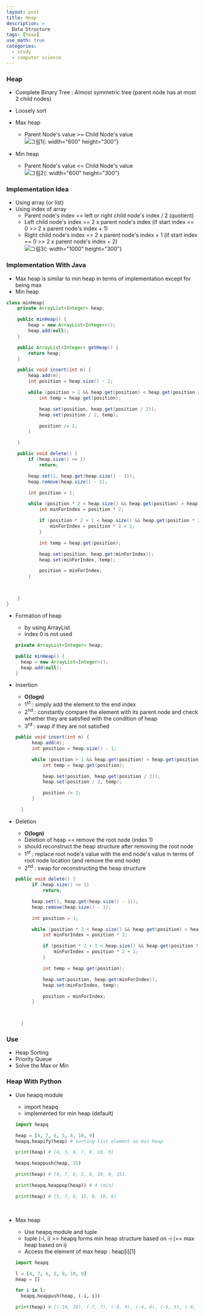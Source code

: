 ```yaml
---
layout: post
title: Heap
description: >
  Data Structure
tags: [heap]
use_math: true
categories:
  - study
  - computer science
---
```

### Heap
* Complete Binary Tree : Almost symmetric tree (parent node has at most 2 child nodes)
* Loosely sort
* Max heap
  * Parent Node's value >= Child Node's value<br>
  ![그림1](https://github.com/hyun-jin891/hyun-jin891.github.io/blob/master/assets/img/118.PNG?raw=true){: width="600" height="300"}<br>

* Min heap
  * Parent Node's value <= Child Node's value<br>
  ![그림2](https://github.com/hyun-jin891/hyun-jin891.github.io/blob/master/assets/img/119.PNG?raw=true){: width="600" height="300"}<br>

### Implementation Idea
* Using array (or list)
* Using index of array
  * Parent node's index == left or right child node's index / 2 (quotient)
  * Left child node's index == 2 x parent node's index (if start index == 0 >> 2 x parent node's index + 1)
  * Right child node's index == 2 x parent node's index + 1 (if start index == 0 >> 2 x parent node's index + 2) <br>
  ![그림3](https://github.com/hyun-jin891/hyun-jin891.github.io/blob/master/assets/img/120.PNG?raw=true){: width="1000" height="300"}<br>

### Implementation With Java
* Max heap is similar to min heap in terms of implementation except for being max
* Min heap

~~~Java
class minHeap{
	private ArrayList<Integer> heap;

	public minHeap() {
		heap = new ArrayList<Integer>();
		heap.add(null);
	}

	public ArrayList<Integer> getHeap() {
		return heap;
	}

	public void insert(int n) {
		heap.add(n);
		int position = heap.size() - 1;

		while (position > 1 && heap.get(position) < heap.get(position / 2)) {
			int temp = heap.get(position);

			heap.set(position, heap.get(position / 2));
			heap.set(position / 2, temp);

			position /= 2;
		}

	}

	public void delete() {
		if (heap.size() <= 1)
			return;

		heap.set(1, heap.get(heap.size() - 1));
		heap.remove(heap.size() - 1);

		int position = 1;

		while (position * 2 < heap.size() && heap.get(position) > heap.get(position * 2)) {
			int minForIndex = position * 2;

			if (position * 2 + 1 < heap.size() && heap.get(position * 2) > heap.get(position * 2 + 1)) {
				minForIndex = position * 2 + 1;
			}

			int temp = heap.get(position);

			heap.set(position, heap.get(minForIndex));
			heap.set(minForIndex, temp);

			position = minForIndex;
		}



	}
}

~~~

* Formation of heap
  * by using ArrayList<br>
  * index 0 is not used<br>

  ~~~Java
  private ArrayList<Integer> heap;

  public minHeap() {
    heap = new ArrayList<Integer>();
    heap.add(null);
  }
  ~~~

* Insertion
  * **O(logn)**
  * 1<sup>st</sup> : simply add the element to the end index
  * 2<sup>nd</sup> : constantly compare the element with its parent node and check whether they are satisfied with the condition of heap
  * 3<sup>rd</sup> : swap if they are not satisfied<br>

  ~~~Java
  public void insert(int n) {
		heap.add(n);
		int position = heap.size() - 1;

		while (position > 1 && heap.get(position) < heap.get(position / 2)) {
			int temp = heap.get(position);

			heap.set(position, heap.get(position / 2));
			heap.set(position / 2, temp);

			position /= 2;
		}

	}
  ~~~

* Deletion
  * **O(logn)**
  * Deletion of heap == remove the root node (index 1)
  * should reconstruct the heap structure after removing the root node
  * 1<sup>st</sup> : replace root node's value with the end node's value in terms of root node location (and remove the end node)
  * 2<sup>nd</sup> : swap for reconstructing the heap structure<br>

  ~~~Java
  public void delete() {
		if (heap.size() <= 1)
			return;

		heap.set(1, heap.get(heap.size() - 1));
		heap.remove(heap.size() - 1);

		int position = 1;

		while (position * 2 < heap.size() && heap.get(position) > heap.get(position * 2)) {
			int minForIndex = position * 2;

			if (position * 2 + 1 < heap.size() && heap.get(position * 2) > heap.get(position * 2 + 1)) {
				minForIndex = position * 2 + 1;
			}

			int temp = heap.get(position);

			heap.set(position, heap.get(minForIndex));
			heap.set(minForIndex, temp);

			position = minForIndex;
		}



	}
  ~~~

### Use
* Heap Sorting
* Priority Queue
* Solve the Max or Min

### Heap With Python
* Use heapq module
  * import heapq
  * implemented for min heap (default) <br>

  ~~~Python
  import heapq

  heap = [4, 7, 6, 5, 8, 10, 9]
  heapq.heapify(heap) # sorting list element as min heap

  print(heap) # [4, 5, 6, 7, 8, 10, 9]

  heapq.heappush(heap, 15)

  print(heap) # [4, 7, 6, 5, 8, 10, 9, 15]

  print(heapq.heappop(heap)) # 4 (min)

  print(heap) # [5, 7, 6, 15, 8, 10, 9]

  ~~~
  <br>
* Max heap
  * Use heapq module and tuple
  * tuple (-i, i) >> heapq forms min heap structure based on -i (== max heap based on i)<br>
  * Access the element of max heap : heap[i][1]

  ~~~Python
  import heapq

  l = [4, 7, 6, 5, 8, 10, 9]
  heap = []

  for i in l:
    heapq.heappush(heap, (-i, i))

  print(heap) # [(-10, 10), (-7, 7), (-9, 9), (-4, 4), (-5, 5), (-6, 6), (-8, 8)]

  ~~~
